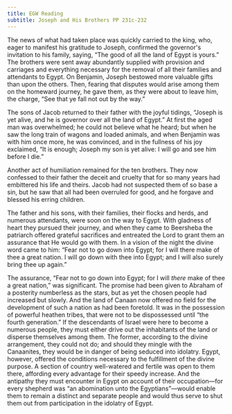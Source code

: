 ```yaml
---
title: EGW Reading
subtitle: Joseph and His Brothers PP 231c-232
---
```


The news of what had taken place was quickly carried to the king, who, eager to manifest his gratitude to Joseph, confirmed the governor's invitation to his family, saying, “The good of all the land of Egypt is yours.” The brothers were sent away abundantly supplied with provision and carriages and everything necessary for the removal of all their families and attendants to Egypt. On Benjamin, Joseph bestowed more valuable gifts than upon the others. Then, fearing that disputes would arise among them on the homeward journey, he gave them, as they were about to leave him, the charge, “See that ye fall not out by the way.”

The sons of Jacob returned to their father with the joyful tidings, “Joseph is yet alive, and he is governor over all the land of Egypt.” At first the aged man was overwhelmed; he could not believe what he heard; but when he saw the long train of wagons and loaded animals, and when Benjamin was with him once more, he was convinced, and in the fullness of his joy exclaimed, “It is enough; Joseph my son is yet alive: I will go and see him before I die.”

Another act of humiliation remained for the ten brothers. They now confessed to their father the deceit and cruelty that for so many years had embittered his life and theirs. Jacob had not suspected them of so base a sin, but he saw that all had been overruled for good, and he forgave and blessed his erring children.

The father and his sons, with their families, their flocks and herds, and numerous attendants, were soon on the way to Egypt. With gladness of heart they pursued their journey, and when they came to Beersheba the patriarch offered grateful sacrifices and entreated the Lord to grant them an assurance that He would go with them. In a vision of the night the divine word came to him: “Fear not to go down into Egypt; for I will there make of thee a great nation. I will go down with thee into Egypt; and I will also surely bring thee up again.”

The assurance, “Fear not to go down into Egypt; for I will _there_ make of thee a great nation,” was significant. The promise had been given to Abraham of a posterity numberless as the stars, but as yet the chosen people had increased but slowly. And the land of Canaan now offered no field for the development of such a nation as had been foretold. It was in the possession of powerful heathen tribes, that were not to be dispossessed until “the fourth generation.” If the descendants of Israel were here to become a numerous people, they must either drive out the inhabitants of the land or disperse themselves among them. The former, according to the divine arrangement, they could not do; and should they mingle with the Canaanites, they would be in danger of being seduced into idolatry. Egypt, however, offered the conditions necessary to the fulfillment of the divine purpose. A section of country well-watered and fertile was open to them there, affording every advantage for their speedy increase. And the antipathy they must encounter in Egypt on account of their occupation—for every shepherd was “an abomination unto the Egyptians”—would enable them to remain a distinct and separate people and would thus serve to shut them out from participation in the idolatry of Egypt.